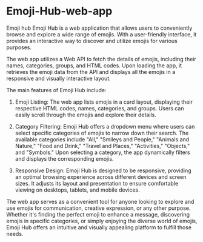 # Emoji-Hub-web-app
Emoji hub
Emoji Hub is a web application that allows users to conveniently browse and explore a wide range of emojis. With a user-friendly interface, it provides an interactive way to discover and utilize emojis for various purposes.

The web app utilizes a Web API to fetch the details of emojis, including their names, categories, groups, and HTML codes. Upon loading the app, it retrieves the emoji data from the API and displays all the emojis in a responsive and visually interactive layout.

The main features of Emoji Hub include:

   1. Emoji Listing: The web app lists emojis in a card layout, displaying their respective HTML codes, names, categories, and groups. Users can easily scroll 
      through the emojis and explore their details.

   2. Category Filtering: Emoji Hub offers a dropdown menu where users can select specific categories of emojis to narrow down their search. The available categories 
      include "All," "Smileys and People," "Animals and Nature," "Food and Drink," "Travel and Places," "Activities," "Objects," and "Symbols." Upon selecting a 
      category, the app dynamically filters and displays the corresponding emojis.

   3. Responsive Design: Emoji Hub is designed to be responsive, providing an optimal browsing experience across different devices and screen sizes. It adjusts its 
      layout and presentation to ensure comfortable viewing on desktops, tablets, and mobile devices.

The web app serves as a convenient tool for anyone looking to explore and use emojis for communication, creative expression, or any other purpose. Whether it's finding the perfect emoji to enhance a message, discovering emojis in specific categories, or simply enjoying the diverse world of emojis, Emoji Hub offers an intuitive and visually appealing platform to fulfill those needs.
